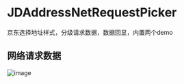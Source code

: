 # JDAddressNetRequestPicker
京东选择地址样式，分级请求数据，数据回显，内置两个demo
## 网络请求数据
![image](https://github.com/cocomanbar/JDAddressNetRequestPicker/blob/master/JDAddressNetRequestPicker/gif/one.gif)
